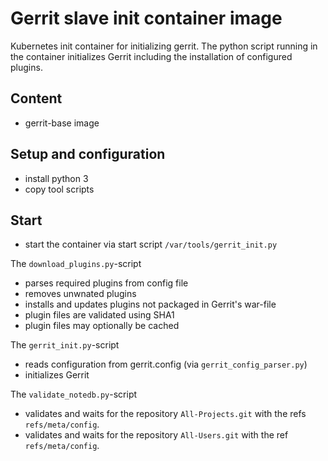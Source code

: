 # Gerrit slave init container image

Kubernetes init container for initializing gerrit. The python script running in
the container initializes Gerrit including the installation of configured
plugins.

## Content

* gerrit-base image

## Setup and configuration

* install python 3
* copy tool scripts

## Start

* start the container via start script `/var/tools/gerrit_init.py`

The `download_plugins.py`-script

* parses required plugins from config file
* removes unwnated plugins
* installs and updates plugins not packaged in Gerrit's war-file
* plugin files are validated using SHA1
* plugin files may optionally be cached

The `gerrit_init.py`-script

* reads configuration from gerrit.config (via `gerrit_config_parser.py`)
* initializes Gerrit

The `validate_notedb.py`-script

* validates and waits for the repository `All-Projects.git` with the refs
`refs/meta/config`.
* validates and waits for the repository `All-Users.git` with the ref
`refs/meta/config`.
